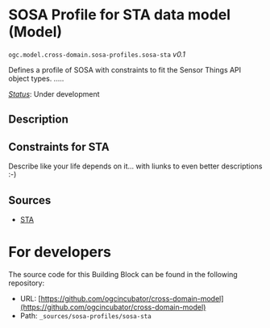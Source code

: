 
# SOSA Profile for STA data model (Model)

`ogc.model.cross-domain.sosa-profiles.sosa-sta` *v0.1*

Defines a profile of SOSA with constraints to fit the Sensor Things API object types. .....

[*Status*](http://www.opengis.net/def/status): Under development

## Description

## Constraints for STA

Describe like your life depends on it... with liunks to even better descriptions :-)




## Sources

* [STA](https://www.ogc.org/publications/standard/sensorthings/)

# For developers

The source code for this Building Block can be found in the following repository:

* URL: [https://github.com/ogcincubator/cross-domain-model](https://github.com/ogcincubator/cross-domain-model)
* Path: `_sources/sosa-profiles/sosa-sta`

